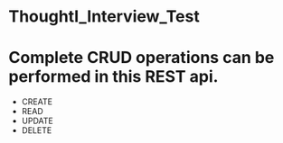 # ThoughtI_Interview_Test

# Complete CRUD operations can be performed in this REST api.
- CREATE
- READ
- UPDATE
- DELETE
